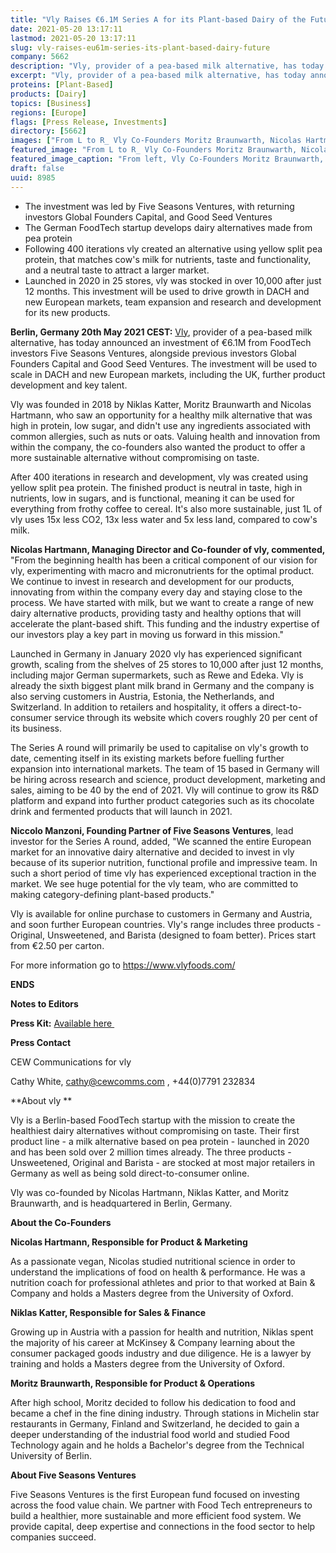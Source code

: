 ```yaml
---
title: "Vly Raises €6.1M Series A for its Plant-based Dairy of the Future"
date: 2021-05-20 13:17:11
lastmod: 2021-05-20 13:17:11
slug: vly-raises-eu61m-series-its-plant-based-dairy-future
company: 5662
description: "Vly, provider of a pea-based milk alternative, has today announced an investment of €6.1M from FoodTech investors Five Seasons Ventures, alongside previous investors Global Founders Capital and Good Seed Ventures."
excerpt: "Vly, provider of a pea-based milk alternative, has today announced an investment of €6.1M from FoodTech investors Five Seasons Ventures, alongside previous investors Global Founders Capital and Good Seed Ventures."
proteins: [Plant-Based]
products: [Dairy]
topics: [Business]
regions: [Europe]
flags: [Press Release, Investments]
directory: [5662]
images: ["From L to R_ Vly Co-Founders Moritz Braunwarth, Nicolas Hartmann, Niklas Katter._0.jpg"]
featured_image: "From L to R_ Vly Co-Founders Moritz Braunwarth, Nicolas Hartmann, Niklas Katter._0.jpg"
featured_image_caption: "From left, Vly Co-Founders Moritz Braunwarth, Nicolas Hartmann, and Niklas Katter"
draft: false
uuid: 8985
---
```

-   The investment was led by Five Seasons Ventures, with returning
    investors Global Founders Capital, and Good Seed Ventures 
-   The German FoodTech startup develops dairy alternatives made from
    pea protein
-   Following 400 iterations vly created an alternative using yellow
    split pea protein, that matches cow's milk for nutrients, taste and
    functionality, and a neutral taste to attract a larger market. 
-   Launched in 2020 in 25 stores, vly was stocked in over 10,000 after
    just 12 months. This investment will be used to drive growth in DACH
    and new European markets, team expansion and research and
    development for its new products.

**Berlin, Germany 20th May 2021 CEST:**
[Vly](https://www.vlyfoods.com/), provider of a pea-based milk
alternative, has today announced an investment of €6.1M from FoodTech
investors Five Seasons Ventures, alongside previous investors Global
Founders Capital and Good Seed Ventures. The investment will be used to
scale in DACH and new European markets, including the UK, further
product development and key talent.

Vly was founded in 2018 by Niklas Katter, Moritz Braunwarth and Nicolas
Hartmann, who saw an opportunity for a healthy milk alternative that was
high in protein, low sugar, and didn't use any ingredients associated
with common allergies, such as nuts or oats. Valuing health and
innovation from within the company, the co-founders also wanted the
product to offer a more sustainable alternative without compromising on
taste.

After 400 iterations in research and development, vly was created using
yellow split pea protein. The finished product is neutral in taste, high
in nutrients, low in sugars, and is functional, meaning it can be used
for everything from frothy coffee to cereal. It's also more sustainable,
just 1L of vly uses 15x less CO2, 13x less water and 5x less land,
compared to cow's milk. 

**Nicolas Hartmann, Managing Director and Co-founder of vly,
commented,** "From the beginning health has been a critical component of
our vision for vly, experimenting with macro and micronutrients for the
optimal product. We continue to invest in research and development for
our products, innovating from within the company every day and staying
close to the process. We have started with milk, but we want to create a
range of new dairy alternative products, providing tasty and healthy
options that will accelerate the plant-based shift. This funding and the
industry expertise of our investors play a key part in moving us forward
in this mission."

Launched in Germany in January 2020 vly has experienced significant
growth, scaling from the shelves of 25 stores to 10,000 after just 12
months, including major German supermarkets, such as Rewe and Edeka. Vly
is already the sixth biggest plant milk brand in Germany and the company
is also serving customers in Austria, Estonia, the Netherlands, and
Switzerland. In addition to retailers and hospitality, it offers a
direct-to-consumer service through its website which covers roughly 20
per cent of its business.

The Series A round will primarily be used to capitalise on vly's growth
to date, cementing itself in its existing markets before fuelling
further expansion into international markets. The team of 15 based in
Germany will be hiring across research and science, product development,
marketing and sales, aiming to be 40 by the end of 2021. Vly will
continue to grow its R&D platform and expand into further product
categories such as its chocolate drink and fermented products that will
launch in 2021.

**Niccolo Manzoni, Founding Partner of Five Seasons Ventures**, lead
investor for the Series A round, added, "We scanned the entire European
market for an innovative dairy alternative and decided to invest in vly
because of its superior nutrition, functional profile and impressive
team. In such a short period of time vly has experienced exceptional
traction in the market. We see huge potential for the vly team, who are
committed to making category-defining plant-based products." 

Vly is available for online purchase to customers in Germany and
Austria, and soon further European countries. Vly's range includes three
products - Original, Unsweetened, and Barista (designed to foam better).
Prices start from €2.50 per carton. 

For more information go to <https://www.vlyfoods.com/>

**ENDS**

**Notes to Editors**

**Press Kit:** [Available
here ](https://drive.google.com/drive/folders/1KDLJED3Uz5WZPoeVEjW_GgH0OLTeXe0v?usp=sharing)

**Press Contact**

CEW Communications for vly

Cathy White, <cathy@cewcomms.com> , +44(0)7791 232834

**About vly **

Vly is a Berlin-based FoodTech startup with the mission to create the
healthiest dairy alternatives without compromising on taste. Their first
product line - a milk alternative based on pea protein - launched in
2020 and has been sold over 2 million times already. The three
products - Unsweetened, Original and Barista - are stocked at most major
retailers in Germany as well as being sold direct-to-consumer online. 

Vly was co-founded by Nicolas Hartmann, Niklas Katter, and Moritz
Braunwarth, and is headquartered in Berlin, Germany.

**About the Co-Founders**

**Nicolas Hartmann, Responsible for Product & Marketing**

As a passionate vegan, Nicolas studied nutritional science in order to
understand the implications of food on health & performance. He was a
nutrition coach for professional athletes and prior to that worked at
Bain & Company and holds a Masters degree from the University of Oxford.

**Niklas Katter, Responsible for Sales & Finance**

Growing up in Austria with a passion for health and nutrition, Niklas
spent the majority of his career at McKinsey & Company learning about
the consumer packaged goods industry and due diligence. He is a lawyer
by training and holds a Masters degree from the University of Oxford. 

**Moritz Braunwarth, Responsible for Product & Operations**

After high school, Moritz decided to follow his dedication to food and
became a chef in the fine dining industry. Through stations in Michelin
star restaurants in Germany, Finland and Switzerland, he decided to gain
a deeper understanding of the industrial food world and studied Food
Technology again and he holds a Bachelor\'s degree from the Technical
University of Berlin.

**About Five Seasons Ventures**

Five Seasons Ventures is the first European fund focused on investing
across the food value chain. We partner with Food Tech entrepreneurs to
build a healthier, more sustainable and more efficient food system. We
provide capital, deep expertise and connections in the food sector to
help companies succeed.
